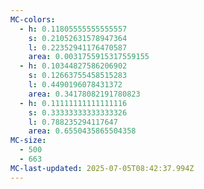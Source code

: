 ```yaml
---
MC-colors:
  - h: 0.11805555555555557
    s: 0.21052631578947364
    l: 0.22352941176470587
    area: 0.0031755915317559155
  - h: 0.10344827586206902
    s: 0.12663755458515283
    l: 0.4490196078431372
    area: 0.34178082191780823
  - h: 0.11111111111111116
    s: 0.33333333333333326
    l: 0.788235294117647
    area: 0.6550435865504358
MC-size:
  - 500
  - 663
MC-last-updated: 2025-07-05T08:42:37.994Z
---
```


